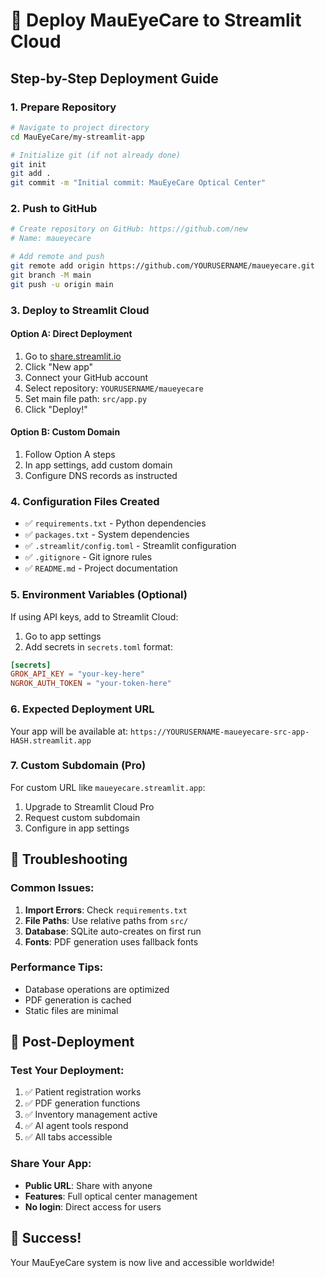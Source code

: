 # 🚀 Deploy MauEyeCare to Streamlit Cloud

## Step-by-Step Deployment Guide

### 1. Prepare Repository
```bash
# Navigate to project directory
cd MauEyeCare/my-streamlit-app

# Initialize git (if not already done)
git init
git add .
git commit -m "Initial commit: MauEyeCare Optical Center"
```

### 2. Push to GitHub
```bash
# Create repository on GitHub: https://github.com/new
# Name: maueyecare

# Add remote and push
git remote add origin https://github.com/YOURUSERNAME/maueyecare.git
git branch -M main
git push -u origin main
```

### 3. Deploy to Streamlit Cloud

#### Option A: Direct Deployment
1. Go to [share.streamlit.io](https://share.streamlit.io)
2. Click "New app"
3. Connect your GitHub account
4. Select repository: `YOURUSERNAME/maueyecare`
5. Set main file path: `src/app.py`
6. Click "Deploy!"

#### Option B: Custom Domain
1. Follow Option A steps
2. In app settings, add custom domain
3. Configure DNS records as instructed

### 4. Configuration Files Created
- ✅ `requirements.txt` - Python dependencies
- ✅ `packages.txt` - System dependencies  
- ✅ `.streamlit/config.toml` - Streamlit configuration
- ✅ `.gitignore` - Git ignore rules
- ✅ `README.md` - Project documentation

### 5. Environment Variables (Optional)
If using API keys, add to Streamlit Cloud:
1. Go to app settings
2. Add secrets in `secrets.toml` format:
```toml
[secrets]
GROK_API_KEY = "your-key-here"
NGROK_AUTH_TOKEN = "your-token-here"
```

### 6. Expected Deployment URL
Your app will be available at:
`https://YOURUSERNAME-maueyecare-src-app-HASH.streamlit.app`

### 7. Custom Subdomain (Pro)
For custom URL like `maueyecare.streamlit.app`:
1. Upgrade to Streamlit Cloud Pro
2. Request custom subdomain
3. Configure in app settings

## 🔧 Troubleshooting

### Common Issues:
1. **Import Errors**: Check `requirements.txt`
2. **File Paths**: Use relative paths from `src/`
3. **Database**: SQLite auto-creates on first run
4. **Fonts**: PDF generation uses fallback fonts

### Performance Tips:
- Database operations are optimized
- PDF generation is cached
- Static files are minimal

## 📱 Post-Deployment

### Test Your Deployment:
1. ✅ Patient registration works
2. ✅ PDF generation functions
3. ✅ Inventory management active
4. ✅ AI agent tools respond
5. ✅ All tabs accessible

### Share Your App:
- **Public URL**: Share with anyone
- **Features**: Full optical center management
- **No login**: Direct access for users

## 🎉 Success!
Your MauEyeCare system is now live and accessible worldwide!